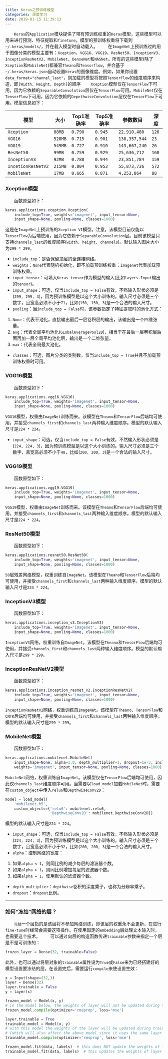```yaml
---
title: Keras之预训练模型
categories: 深度学习
date: 2019-01-15 11:39:13
---
```

&emsp;&emsp;`Keras`的`Application`模块提供了带有预训练权重的`Keras`模型，这些模型可以用来进行预测、特征提取和`finetune`。模型的预训练权重将下载到`~/.keras/models/`，并在载入模型时自动载入。<!--more-->
&emsp;&emsp;在`ImageNet`上预训练过的用于图像分类的模型主要有：`Xception`、`VGG16`、`VGG19`、`ResNet50`、`InceptionV3`、`InceptionResNetV2`、`MobileNet`、`DenseNet`和`NASNet`。所有的这些模型(除了`Xception`和`MobileNet`)都兼容`Theano`和`Tensorflow`，并会基于`~/.keras/keras.json`自动设置`Keras`的图像维度。例如，如果你设置`data_format="channel_last"`，则加载的模型将按照`TensorFlow`的维度顺序来构造，即`[Width, Height, Depth]`的顺序
&emsp;&emsp;`Xception`模型仅在`TensorFlow`下可用，因为它依赖的`SeparableConvolution`层仅在`TensorFlow`可用。`MobileNet`仅在`TensorFlow`下可用，因为它依赖的`DepethwiseConvolution`层仅在`TensorFlow`下可用。模型信息如下：

模型               | 大小     | Top1准确率 | Top5准确率 | 参数数目       | 深度
-------------------|---------|------------|-----------|---------------|-----
`Xception`         | `88MB`  | `0.790`    | `0.945`   | `22,910,480`  | `126`
`VGG16`            | `528MB` | `0.715`    | `0.901`   | `138,357,544` | `23`
`VGG19`            | `549MB` | `0.727`    | `0.910`   | `143,667,240` | `26`
`ResNet50`         | `99MB`  | `0.759`    | `0.929`   | `25,636,712`  | `168`
`InceptionV3`      | `92MB`  | `0.788`    | `0.944`   | `23,851,784`  | `159`
`IncetionResNetV2` | `215MB` | `0.804`    | `0.953`   | `55,873,736`  | `572`
`MobileNet`        | `17MB`  | `0.665`    | `0.871`   | `4,253,864`   | `88`

### Xception模型

&emsp;&emsp;函数原型如下：

``` python
keras.applications.xception.Xception(
    include_top=True, weights='imagenet', input_tensor=None,
    input_shape=None, pooling=None, classes=1000)
```

这是在`ImageNet`上预训练的`Xception V1`模型。注意，该模型目前仅能以`TensorFlow`为后端使用，因为它依赖于`SeparableConvolution`层。目前该模型只支持`channels_last`的维度顺序(`width, height, channels`)。默认输入图片大小为`299 * 299`。

- `include_top`：是否保留顶层的全连接网络。
- `weights`：`None`代表随机初始化，即不加载预训练权重；`imagenet`代表加载预训练权重。
- `input_tensor`：可填入`Keras tensor`作为模型的输入(比如`layers.Input`输出的`tensor`)。
- `input_shape`：可选，仅当`include_top = False`有效，不然输入形状必须是(`299, 299, 3`)，因为预训练模型是以这个大小训练的。输入尺寸必须是三个数字，且宽高必须不小于`71`，比如(`150, 150, 3`)是一个合法的输入尺寸。
- `pooling`：当`include_top = False`时，该参数指定了特征提取时的池化方式：

1. `None`：代表不池化，直接输出最后一层卷积层的输出，该输出是一个四维张量。
2. `avg`：代表全局平均池化(`GLobalAveragePool2D`)，相当于在最后一层卷积层后面再加一层全局平均池化层，输出是一个二维张量。
3. `max`：代表全局最大池化。

- `classes`：可选，图片分类的类别数，仅当`include_top = True`并且不加载预训练权重时可用。

### VGG16模型

&emsp;&emsp;函数原型如下：

``` python
keras.applications.vgg16.VGG16(
    include_top=True, weights='imagenet', input_tensor=None,
    input_shape=None, pooling=None, classes=1000)
```

`VGG16`模型，权重由`ImageNet`训练而来。该模型在`Theano`和`TensorFlow`后端均可使用，并接受`channels_first`和`channels_last`两种输入维度顺序。模型的默认输入尺寸是`224 * 224`。

- `input_shape`：可选，仅当`include_top = False`有效，不然输入形状必须是(`224, 224, 3`)，因为预训练模型是以这个大小训练的。输入尺寸必须是三个数字，且宽高必须不小于`48`，比如(`200, 200, 3`)是一个合法的输入尺寸。

### VGG19模型

&emsp;&emsp;函数原型如下：

``` python
keras.applications.vgg19.VGG19(
    include_top=True, weights='imagenet', input_tensor=None,
    input_shape=None, pooling=None, classes=1000)
```

`VGG19`模型，权重由`ImageNet`训练而来。该模型在`Theano`和`TensorFlow`后端均可使用，并接受`channels_first`和`channels_last`两种输入维度顺序。模型的默认输入尺寸是`224 * 224`。

### ResNet50模型

&emsp;&emsp;函数原型如下：

``` python
keras.applications.resnet50.ResNet50(
    include_top=True, weights='imagenet', input_tensor=None,
    input_shape=None, pooling=None, classes=1000)
```

`50`层残差网络模型，权重训练自`ImageNet`。该模型在`Theano`和`TensorFlow`后端均可使用，并接受`channels_first`和`channels_last`两种输入维度顺序。模型的默认输入尺寸是`224 * 224`。

### InceptionV3模型

&emsp;&emsp;函数原型如下：

``` python
keras.applications.inception_v3.InceptionV3(
    include_top=True, weights='imagenet', input_tensor=None,
    input_shape=None, pooling=None, classes=1000)
```

`InceptionV3`网络，权重训练自`ImageNet`。该模型在`Theano`和`TensorFlow`后端均可使用，并接受`channels_first`和`channels_last`两种输入维度顺序。模型的默认输入尺寸是`299 * 299`。

### InceptionResNetV2模型

&emsp;&emsp;函数原型如下：

``` python
keras.applications.inception_resnet_v2.InceptionResNetV2(
    include_top=True, weights='imagenet', input_tensor=None,
    input_shape=None, pooling=None, classes=1000)
```

`InceptionResNetV2`网络，权重训练自`ImageNet`。该模型在`Theano`、`TensorFlow`和`CNTK`后端均可使用，并接受`channels_first`和`channels_last`两种输入维度顺序。模型的默认输入尺寸是`299 * 299`。

### MobileNet模型

&emsp;&emsp;函数原型如下：

``` python
keras.applications.mobilenet.MobileNet(
    input_shape=None, alpha=1.0, depth_multiplier=1, dropout=1e-3, include_top=True,
    weights='imagenet', input_tensor=None, pooling=None, classes=1000)
```

`MobileNet`网络，权重训练自`ImageNet`。该模型仅在`TensorFlow`后端均可使用，因此仅`channels_last`维度顺序可用。当需要以`load_model`加载`MobileNet`时，需要在`custom_object`中传入`relu6`和`DepthwiseConv2D`：

``` python
model = load_model(
    'mobilenet.h5',
    custom_objects={'relu6': mobilenet.relu6,
                    'DepthwiseConv2D': mobilenet.DepthwiseConv2D})
```

模型的默认输入尺寸是`224 * 224`。

- `input_shape`：可选，仅当`include_top = False`有效，不然输入形状必须是(`224, 224, 3`)，因为预训练模型是以这个大小训练的。输入尺寸必须是三个数字，且宽高必须不小于`32`，比如(`200, 200, 3`)是一个合法的输入尺寸。
- `alpha`：控制网络的宽度：

1. 如果`alpha < 1`，则同比例的减少每层的滤波器个数。
2. 如果`alpha > 1`，则同比例增加每层的滤波器个数。
3. 如果`alpha = 1`，使用默认的滤波器个数。

- `depth_multiplier`：`depthwise`卷积的深度乘子，也称为分辨率乘子。
- `dropout`：`dropout`比例。

---

### 如何“冻结”网络的层？

&emsp;&emsp;`冻结`一个层指的是该层将不参加网络训练，即该层的权重永不会更新，在进行`fine-tune`时经常会需要这项操作。在使用固定的`embedding`层处理文本输入时，也需要这个技术。
&emsp;&emsp;可以通过向层的构造函数传递`trainable`参数来指定一个层是不是可训练的：

``` python
frozen_layer = Dense(32, trainable=False)
```

此外，也可以通过将层对象的`trainable`属性设为`True`或`False`来为已经搭建好的模型设置要冻结的层。在设置完后，需要运行`compile`来使设置生效：

``` python
x = Input(shape=(32,))
layer = Dense(32)
layer.trainable = False
y = layer(x)

frozen_model = Model(x, y)
# in the model below, the weights of layer will not be updated during training
frozen_model.compile(optimizer='rmsprop', loss='mse')

layer.trainable = True
trainable_model = Model(x, y)
# with this model the weights of the layer will be updated during training
# (which will also affect the above model since it uses the same layer instance)
trainable_model.compile(optimizer='rmsprop', loss='mse')

frozen_model.fit(data, labels)  # this does NOT update the weights of layer
trainable_model.fit(data, labels)  # this updates the weights of layer
```